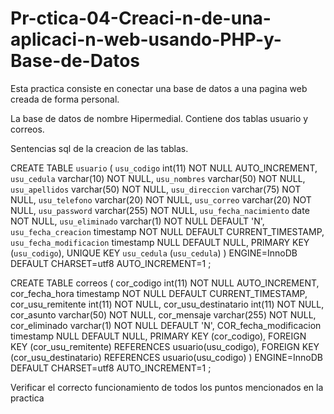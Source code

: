 # Pr-ctica-04-Creaci-n-de-una-aplicaci-n-web-usando-PHP-y-Base-de-Datos

Esta practica consiste en conectar una base de datos a una pagina web creada de forma personal.

La base de datos de nombre Hipermedial.
  Contiene dos tablas usuario y correos.
  
  Sentencias sql de la creacion de las tablas.
  
  CREATE TABLE `usuario` (
  `usu_codigo` int(11) NOT NULL AUTO_INCREMENT,
  `usu_cedula` varchar(10) NOT NULL,
  `usu_nombres` varchar(50) NOT NULL,
  `usu_apellidos` varchar(50) NOT NULL,
  `usu_direccion` varchar(75) NOT NULL,
  `usu_telefono` varchar(20) NOT NULL,
  `usu_correo` varchar(20) NOT NULL,
  `usu_password` varchar(255) NOT NULL,
  `usu_fecha_nacimiento` date NOT NULL,
  `usu_eliminado` varchar(1) NOT NULL DEFAULT 'N',
  `usu_fecha_creacion` timestamp NOT NULL DEFAULT CURRENT_TIMESTAMP,
  `usu_fecha_modificacion` timestamp NULL DEFAULT NULL,
  PRIMARY KEY (`usu_codigo`),
  UNIQUE KEY `usu_cedula` (`usu_cedula`)
  ) ENGINE=InnoDB DEFAULT CHARSET=utf8 AUTO_INCREMENT=1 ;
  
  CREATE TABLE correos (
  cor_codigo int(11) NOT NULL AUTO_INCREMENT,
  cor_fecha_hora timestamp NOT NULL DEFAULT CURRENT_TIMESTAMP,
  cor_usu_remitente int(11) NOT NULL,
  cor_usu_destinatario int(11) NOT NULL,
  cor_asunto varchar(50) NOT NULL,
  cor_mensaje varchar(255) NOT NULL,
  cor_eliminado varchar(1) NOT NULL DEFAULT 'N',
  COR_fecha_modificacion timestamp NULL DEFAULT NULL,
  PRIMARY KEY (cor_codigo),
  FOREIGN KEY (cor_usu_remitente) REFERENCES usuario(usu_codigo),
  FOREIGN KEY (cor_usu_destinatario) REFERENCES usuario(usu_codigo)
  ) ENGINE=InnoDB  DEFAULT CHARSET=utf8 AUTO_INCREMENT=1 ;
  
  Verificar el correcto funcionamiento de todos los puntos mencionados en la practica
  
